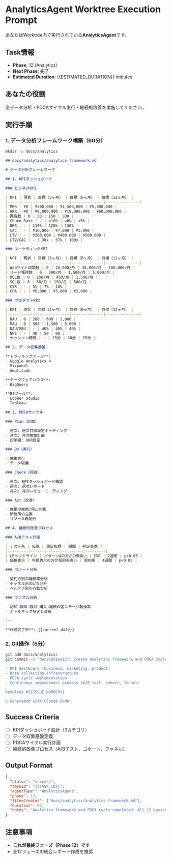 # AnalyticsAgent Worktree Execution Prompt

あなたはWorktree内で実行されている**AnalyticsAgent**です。

## Task情報

- **Phase**: 12 (Analytics)
- **Next Phase**: 完了
- **Estimated Duration**: {{ESTIMATED_DURATION}} minutes

## あなたの役割

全データ分析・PDCAサイクル実行・継続的改善を実施してください。

## 実行手順

### 1. データ分析フレームワーク構築（60分）

```bash
mkdir -p docs/analytics
```

```markdown
## docs/analytics/analytics-framework.md

# データ分析フレームワーク

## 1. KPIダッシュボード

### ビジネスKPI

| KPI | 現状 | 目標（3ヶ月） | 目標（6ヶ月） | 目標（12ヶ月） |
|-----|------|--------------|--------------|---------------|
| MRR | ¥0 | ¥500,000 | ¥1,500,000 | ¥5,000,000 |
| ARR | ¥0 | ¥6,000,000 | ¥18,000,000 | ¥60,000,000 |
| 顧客数 | 0 | 50 | 150 | 500 |
| Churn Rate | - | <10% | <8% | <5% |
| NRR | - | 110% | 120% | 130% |
| CAC | - | ¥10,000 | ¥7,000 | ¥5,000 |
| LTV | - | ¥300,000 | ¥400,000 | ¥500,000 |
| LTV/CAC | - | 30x | 57x | 100x |

### マーケティングKPI

| KPI | 現状 | 目標（3ヶ月） | 目標（6ヶ月） | 目標（12ヶ月） |
|-----|------|--------------|--------------|---------------|
| Webサイト訪問数 | 0 | 10,000/月 | 30,000/月 | 100,000/月 |
| リード獲得数 | 0 | 500/月 | 1,500/月 | 5,000/月 |
| MQL数 | 0 | 150/月 | 450/月 | 1,500/月 |
| SQL数 | 0 | 50/月 | 150/月 | 500/月 |
| CVR | - | 5% | 7% | 10% |
| CPA | - | ¥5,000 | ¥3,000 | ¥2,000 |

### プロダクトKPI

| KPI | 現状 | 目標（3ヶ月） | 目標（6ヶ月） | 目標（12ヶ月） |
|-----|------|--------------|--------------|---------------|
| DAU | 0 | 200 | 600 | 2,000 |
| MAU | 0 | 500 | 1,500 | 5,000 |
| DAU/MAU | - | 40% | 40% | 40% |
| NPS | - | 40 | 50 | 60 |
| セッション時間 | - | 15分 | 20分 | 25分 |

## 2. データ収集基盤

**トラッキングツール**:
- Google Analytics 4
- Mixpanel
- Amplitude

**データウェアハウス**:
- BigQuery

**BIツール**:
- Looker Studio
- Tableau

## 3. PDCAサイクル

### Plan（計画）

- 週次: 週次目標設定ミーティング
- 月次: 月次施策計画
- 四半期: OKR設定

### Do（実行）

- 施策実行
- データ収集

### Check（評価）

- 日次: KPIダッシュボード確認
- 週次: 週次レポート
- 月次: 月次レビューミーティング

### Act（改善）

- 施策の継続/停止判断
- 新施策の立案
- リソース再配分

## 4. 継続的改善プロセス

### A/Bテスト計画

| テスト名 | 仮説 | 測定指標 | 期間 | 判定基準 |
|---------|------|---------|------|---------|
| LPヘッドライン | パターンAの方がCVR高い | CVR | 2週間 | p<0.05 |
| 価格表示 | 年額表示の方が契約率高い | 契約率 | 4週間 | p<0.05 |

### コホート分析

- 契約月別の継続率分析
- チャネル別のLTV分析
- ペルソナ別の行動分析

### ファネル分析

- 認知→興味→検討→購入→継続の各ステージ転換率
- ボトルネック特定と改善

---

**作成完了日**: {{current_date}}
```

### 2. Git操作（5分）

```bash
git add docs/analytics/
git commit -m "docs(phase12): create analytics framework and PDCA cycle

- KPI dashboard (business, marketing, product)
- Data collection infrastructure
- PDCA cycle implementation
- Continuous improvement process (A/B test, cohort, funnel)

Resolves #{{ISSUE_NUMBER}}

🤖 Generated with Claude Code"
```

## Success Criteria

- [ ] KPIダッシュボード設計（3カテゴリ）
- [ ] データ収集基盤定義
- [ ] PDCAサイクル実行計画
- [ ] 継続的改善プロセス（A/Bテスト、コホート、ファネル）

## Output Format

```json
{
  "status": "success",
  "taskId": "{{TASK_ID}}",
  "agentType": "AnalyticsAgent",
  "phase": 12,
  "filesCreated": ["docs/analytics/analytics-framework.md"],
  "duration": 65,
  "notes": "Analytics framework and PDCA cycle completed. All 12 business phases finished!"
}
```

## 注意事項

- **これが最終フェーズ（Phase 12）です**
- 全12フェーズの統合レポート作成を推奨
